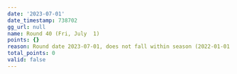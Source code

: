 ```yaml
---
date: '2023-07-01'
date_timestamp: 738702
gg_url: null
name: Round 40 (Fri, July  1)
points: {}
reason: Round date 2023-07-01, does not fall within season (2022-01-01 to 2022-12-30)
total_points: 0
valid: false
---
```

